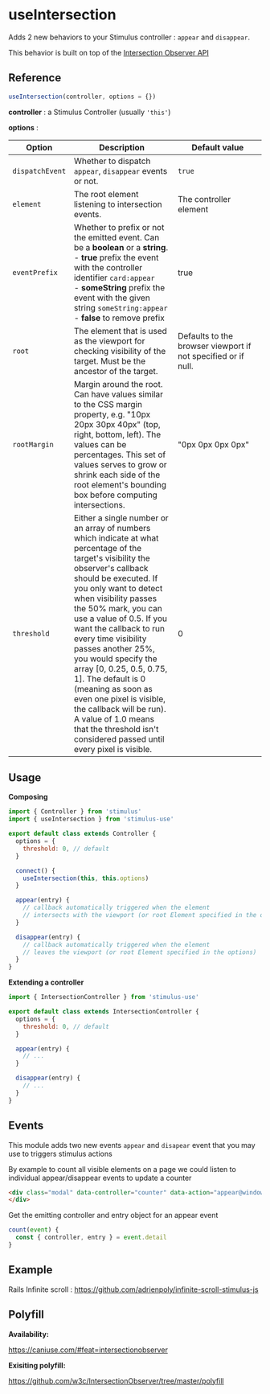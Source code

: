 # useIntersection

Adds 2 new behaviors to your Stimulus controller : `appear` and `disappear`.

This behavior is built on top of the [Intersection Observer API](https://developer.mozilla.org/en-US/docs/Web/API/Intersection_Observer_API)

## Reference

```javascript
useIntersection(controller, options = {})
```

**controller** : a Stimulus Controller (usually `'this'`)

**options** :

| Option| Description |&nbsp;&nbsp;&nbsp;&nbsp;&nbsp;&nbsp;Default&nbsp;value&nbsp;&nbsp;&nbsp;&nbsp;&nbsp;&nbsp;|
|-----------------------|-------------|---------------------|
| `dispatchEvent` | Whether to dispatch `appear`, `disappear` events or not.| `true` |
| `element` | The root element listening to intersection events.| The controller element|
|`eventPrefix`| Whether to prefix or not the emitted event. Can be a **boolean** or a **string**.<br>- **true** prefix the event with the controller identifier `card:appear` <br>- **someString** prefix the event with the given string `someString:appear` <br>- **false** to remove prefix  |true|
| `root` | The element that is used as the viewport for checking visibility of the target. Must be the ancestor of the target. | Defaults to the browser viewport if not specified or if null. |
| `rootMargin` | Margin around the root. Can have values similar to the CSS margin property, e.g. "10px 20px 30px 40px" (top, right, bottom, left). The values can be percentages. This set of values serves to grow or shrink each side of the root element's bounding box before computing intersections. | "0px 0px 0px 0px" |
| `threshold` | Either a single number or an array of numbers which indicate at what percentage of the target's visibility the observer's callback should be executed. If you only want to detect when visibility passes the 50% mark, you can use a value of 0.5. If you want the callback to run every time visibility passes another 25%, you would specify the array [0, 0.25, 0.5, 0.75, 1]. The default is 0 (meaning as soon as even one pixel is visible, the callback will be run). A value of 1.0 means that the threshold isn't considered passed until every pixel is visible. | 0 |

## Usage

**Composing**

```js
import { Controller } from 'stimulus'
import { useIntersection } from 'stimulus-use'

export default class extends Controller {
  options = {
    threshold: 0, // default
  }

  connect() {
    useIntersection(this, this.options)
  }

  appear(entry) {
    // callback automatically triggered when the element
    // intersects with the viewport (or root Element specified in the options)
  }

  disappear(entry) {
    // callback automatically triggered when the element
    // leaves the viewport (or root Element specified in the options)
  }
}
```

**Extending a controller**

```js
import { IntersectionController } from 'stimulus-use'

export default class extends IntersectionController {
  options = {
    threshold: 0, // default
  }

  appear(entry) {
    // ...
  }

  disappear(entry) {
    // ...
  }
}
```



## Events

This module adds two new events `appear` and `disapear` event that you may use to triggers stimulus actions

By example to count all visible elements on a page we could listen to individual appear/disappear events to update a counter

```html
<div class="modal" data-controller="counter" data-action="appear@window->counter#increase disappear@window->counter#decrease" >
</div>
```

Get the emitting controller and entry object for an appear event

```js
count(event) {
  const { controller, entry } = event.detail
}
```


## Example

Rails Infinite scroll : https://github.com/adrienpoly/infinite-scroll-stimulus-js


## Polyfill

**Availability:**

https://caniuse.com/#feat=intersectionobserver

**Exisiting polyfill:**

https://github.com/w3c/IntersectionObserver/tree/master/polyfill